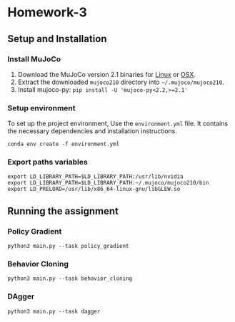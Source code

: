 # Homework-3

## Setup and Installation

### Install MuJoCo

1. Download the MuJoCo version 2.1 binaries for
   [Linux](https://mujoco.org/download/mujoco210-linux-x86_64.tar.gz) or
   [OSX](https://mujoco.org/download/mujoco210-macos-x86_64.tar.gz).
2. Extract the downloaded `mujoco210` directory into `~/.mujoco/mujoco210`.
3. Install mujoco-py: `pip install -U 'mujoco-py<2.2,>=2.1'`


### Setup environment

To set up the project environment, Use the `environment.yml` file. It contains the necessary dependencies and installation instructions.

    conda env create -f environment.yml
    
### Export paths variables

    export LD_LIBRARY_PATH=$LD_LIBRARY_PATH:/usr/lib/nvidia
    export LD_LIBRARY_PATH=$LD_LIBRARY_PATH:~/.mujoco/mujoco210/bin
    export LD_PRELOAD=/usr/lib/x86_64-linux-gnu/libGLEW.so
    
## Running the assignment

### Policy Gradient
    python3 main.py --task policy_gradient
    
### Behavior Cloning
    python3 main.py --task behavior_cloning
    
### DAgger
    python3 main.py --task dagger

    
    

